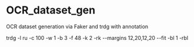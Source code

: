 # OCR_dataset_gen
OCR dataset generation via Faker and trdg with annotation

trdg -l ru -c 100 -w 1 -b 3 -f 48 -k 2 -rk --margins 12,20,12,20 --fit -bl 1 -rbl
